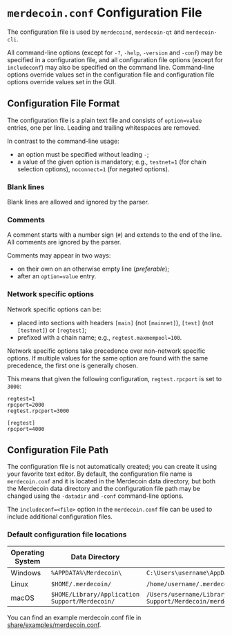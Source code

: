 # `merdecoin.conf` Configuration File

The configuration file is used by `merdecoind`, `merdecoin-qt` and `merdecoin-cli`.

All command-line options (except for `-?`, `-help`, `-version` and `-conf`) may be specified in a configuration file, and all configuration file options (except for `includeconf`) may also be specified on the command line. Command-line options override values set in the configuration file and configuration file options override values set in the GUI.

## Configuration File Format

The configuration file is a plain text file and consists of `option=value` entries, one per line. Leading and trailing whitespaces are removed.

In contrast to the command-line usage:
- an option must be specified without leading `-`;
- a value of the given option is mandatory; e.g., `testnet=1` (for chain selection options), `noconnect=1` (for negated options).

### Blank lines

Blank lines are allowed and ignored by the parser.

### Comments

A comment starts with a number sign (`#`) and extends to the end of the line. All comments are ignored by the parser.

Comments may appear in two ways:
- on their own on an otherwise empty line (_preferable_);
- after an `option=value` entry.

### Network specific options

Network specific options can be:
- placed into sections with headers `[main]` (not `[mainnet]`), `[test]` (not `[testnet]`) or `[regtest]`;
- prefixed with a chain name; e.g., `regtest.maxmempool=100`.

Network specific options take precedence over non-network specific options.
If multiple values for the same option are found with the same precedence, the
first one is generally chosen.

This means that given the following configuration, `regtest.rpcport` is set to `3000`:

```
regtest=1
rpcport=2000
regtest.rpcport=3000

[regtest]
rpcport=4000
```

## Configuration File Path

The configuration file is not automatically created; you can create it using your favorite text editor. By default, the configuration file name is `merdecoin.conf` and it is located in the Merdecoin data directory, but both the Merdecoin data directory and the configuration file path may be changed using the `-datadir` and `-conf` command-line options.

The `includeconf=<file>` option in the `merdecoin.conf` file can be used to include additional configuration files.

### Default configuration file locations

Operating System | Data Directory | Example Path
-- | -- | --
Windows | `%APPDATA%\Merdecoin\` | `C:\Users\username\AppData\Roaming\Merdecoin\merdecoin.conf`
Linux | `$HOME/.merdecoin/` | `/home/username/.merdecoin/merdecoin.conf`
macOS | `$HOME/Library/Application Support/Merdecoin/` | `/Users/username/Library/Application Support/Merdecoin/merdecoin.conf`

You can find an example merdecoin.conf file in [share/examples/merdecoin.conf](../share/examples/merdecoin.conf).
